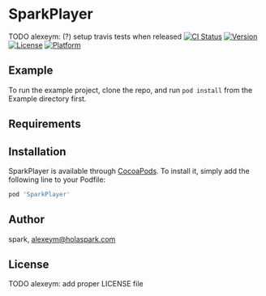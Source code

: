 # SparkPlayer

TODO alexeym: (?) setup travis tests when released
[![CI Status](http://img.shields.io/travis/spark/SparkPlayer.svg?style=flat)](https://travis-ci.org/spark/SparkPlayer)
[![Version](https://img.shields.io/cocoapods/v/SparkPlayer.svg?style=flat)](http://cocoapods.org/pods/SparkPlayer)
[![License](https://img.shields.io/cocoapods/l/SparkPlayer.svg?style=flat)](http://cocoapods.org/pods/SparkPlayer)
[![Platform](https://img.shields.io/cocoapods/p/SparkPlayer.svg?style=flat)](http://cocoapods.org/pods/SparkPlayer)

## Example

To run the example project, clone the repo, and run `pod install` from the Example directory first.

## Requirements

## Installation

SparkPlayer is available through [CocoaPods](http://cocoapods.org). To install
it, simply add the following line to your Podfile:

```ruby
pod 'SparkPlayer'
```

## Author

spark, alexeym@holaspark.com

## License

TODO alexeym: add proper LICENSE file
